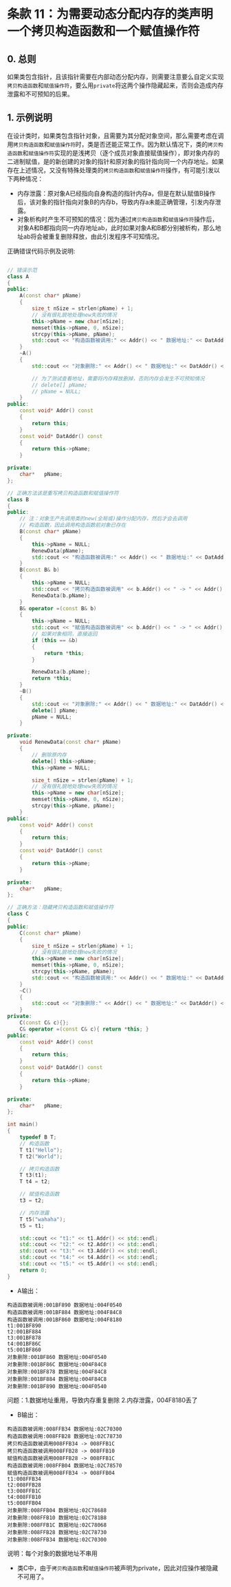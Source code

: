 # 条款 11：为需要动态分配内存的类声明一个拷贝构造函数和一个赋值操作符

## 0. 总则

如果类包含指针，且该指针需要在内部动态分配内存，则需要注意要么自定义实现`拷贝构造函数`和`赋值操作符`，要么用`private`将这两个操作隐藏起来，否则会造成内存泄露和不可预知的后果。

## 1. 示例说明

在设计类时，如果类包含指针对象，且需要为其分配对象空间，那么需要考虑在调用`拷贝构造函数`和`赋值操作符`时，类是否还能正常工作。因为默认情况下，类的`拷贝构造函数`和`赋值操作符`实现的是浅拷贝（逐个成员对象直接赋值操作），即对象内存的二进制赋值，是的新创建的对象的指针和原对象的指针指向同一个内存地址。如果存在上述情况，又没有特殊处理类的`拷贝构造函数`和`赋值操作符`操作，有可能引发以下两种情况：

* 内存泄露：原对象A已经指向自身构造的指针内存a，但是在默认赋值B操作后，该对象的指针指向对象B的内存b，导致内存a未能正确管理，引发内存泄露。
* 对象析构时产生不可预知的情况：因为通过`拷贝构造函数`和`赋值操作符`操作后，对象A和B都指向同一内存地址ab，此时如果对象A和B都分别被析构，那么地址ab将会被重复删除释放，由此引发程序不可知情况。

正确错误代码示例及说明:

```cpp

// 错误示范
class A
{
public:
    A(const char* pName)
    {
        size_t nSize = strlen(pName) + 1;
        // 没有很礼貌地处理new失败的情况
        this->pName = new char[nSize];
        memset(this->pName, 0, nSize);
        strcpy(this->pName, pName);
        std::cout << "构造函数被调用:" << Addr() << " 数据地址:" << DatAddr() << std::endl;
    }
    ~A()
    {
        std::cout << "对象删除:" << Addr() << " 数据地址:" << DatAddr() << std::endl;

        // 为了测试查看地址，需要将内存释放删掉，否则内存会发生不可预知情况
        // delete[] pName;
        // pName = NULL;
    }
public:
    const void* Addr() const
    {
        return this;
    }
    const void* DatAddr() const
    {
        return this->pName;
    }

private:
    char*   pName;
};

// 正确方法该是重写拷贝构造函数和赋值操作符
class B
{
public:
    // 注：对象生产先调用类的new(全局或)操作分配内存，然后才会去调用
    // 构造函数，因此调用构造函数前对象已存在
    B(const char* pName)
    {
        this->pName = NULL;
        RenewData(pName);
        std::cout << "构造函数被调用:" << Addr() << " 数据地址:" << DatAddr() << std::endl;
    }
    B(const B& b)
    {
        this->pName = NULL;
        std::cout << "拷贝构造函数被调用" << b.Addr() << " -> " << Addr() << std::endl;
        RenewData(b.pName);
    }
    B& operator =(const B& b)
    {
        this->pName = NULL;
        std::cout << "赋值构造函数被调用" << b.Addr() << " -> " << Addr() << std::endl;
        // 如果对象相同，直接返回
        if (this == &b)
        {
            return *this;
        }

        RenewData(b.pName);
        return *this;
    }
    ~B()
    {
        std::cout << "对象删除:" << Addr() << " 数据地址:" << DatAddr() << std::endl;
        delete[] pName;
        pName = NULL;
    }

private:
    void RenewData(const char* pName)
    {
        // 删除原内存
        delete[] this->pName;
        this->pName = NULL;

        size_t nSize = strlen(pName) + 1;
        // 没有很礼貌地处理new失败的情况
        this->pName = new char[nSize];
        memset(this->pName, 0, nSize);
        strcpy(this->pName, pName);
    }
public:
    const void* Addr() const
    {
        return this;
    }
    const void* DatAddr() const
    {
        return this->pName;
    }

private:
    char*   pName;
};

// 正确方法：隐藏拷贝构造函数和赋值操作符
class C
{
public:
    C(const char* pName)
    {
        size_t nSize = strlen(pName) + 1;
        // 没有很礼貌地处理new失败的情况
        this->pName = new char[nSize];
        memset(this->pName, 0, nSize);
        strcpy(this->pName, pName);
        std::cout << "构造函数被调用:" << Addr() << " 数据地址:" << DatAddr() << std::endl;
    }
    ~C()
    {
        std::cout << "对象删除:" << Addr() << " 数据地址:" << DatAddr() << std::endl;
    }
private:
    C(const C& c){};
    C& operator =(const C& c){ return *this; }
public:
    const void* Addr() const
    {
        return this;
    }
    const void* DatAddr() const
    {
        return this->pName;
    }

private:
    char*   pName;
};

int main()
{
    typedef B T;
    // 构造函数
    T t1("Hello");
    T t2("World");

    // 拷贝构造函数
    T t3(t1);
    T t4 = t2;

    // 赋值构造函数
    t3 = t2;

    // 内存泄露
    T t5("wahaha");
    t5 = t1;

    std::cout << "t1:" << t1.Addr() << std::endl;
    std::cout << "t2:" << t2.Addr() << std::endl;
    std::cout << "t3:" << t3.Addr() << std::endl;
    std::cout << "t4:" << t4.Addr() << std::endl;
    std::cout << "t5:" << t5.Addr() << std::endl;
    return 0;
}
```

* A输出：

```
构造函数被调用:001BF890 数据地址:004F0540
构造函数被调用:001BF884 数据地址:004F84C8
构造函数被调用:001BF860 数据地址:004F8180
t1:001BF890
t2:001BF884
t3:001BF878
t4:001BF86C
t5:001BF860
对象删除:001BF860 数据地址:004F0540
对象删除:001BF86C 数据地址:004F84C8
对象删除:001BF878 数据地址:004F84C8
对象删除:001BF884 数据地址:004F84C8
对象删除:001BF890 数据地址:004F0540
```
问题：1.数据地址重用，导致内存重复删除 2.内存泄露，004F8180丢了

* B输出：

```
构造函数被调用:008FFB34 数据地址:02C70300
构造函数被调用:008FFB28 数据地址:02C78730
拷贝构造函数被调用008FFB34 -> 008FFB1C
拷贝构造函数被调用008FFB28 -> 008FFB10
赋值构造函数被调用008FFB28 -> 008FFB1C
构造函数被调用:008FFB04 数据地址:02C78570
赋值构造函数被调用008FFB34 -> 008FFB04
t1:008FFB34
t2:008FFB28
t3:008FFB1C
t4:008FFB10
t5:008FFB04
对象删除:008FFB04 数据地址:02C78688
对象删除:008FFB10 数据地址:02C781B8
对象删除:008FFB1C 数据地址:02C78068
对象删除:008FFB28 数据地址:02C78730
对象删除:008FFB34 数据地址:02C70300
```

说明：每个对象的数据地址不串用

* 类C中，由于`拷贝构造函数`和`赋值操作符`被声明为private，因此对应操作被隐藏不可用了。